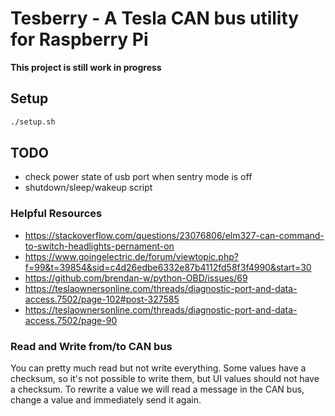 # Tesberry - A Tesla CAN bus utility for Raspberry Pi

**This project is still work in progress**

## Setup

```bash
./setup.sh
```

## TODO
- check power state of usb port when sentry mode is off
- shutdown/sleep/wakeup script

### Helpful Resources
- https://stackoverflow.com/questions/23076806/elm327-can-command-to-switch-headlights-pernament-on
- https://www.goingelectric.de/forum/viewtopic.php?f=99&t=39854&sid=c4d26edbe6332e87b4112fd58f3f4990&start=30
- https://github.com/brendan-w/python-OBD/issues/69
- https://teslaownersonline.com/threads/diagnostic-port-and-data-access.7502/page-102#post-327585
- https://teslaownersonline.com/threads/diagnostic-port-and-data-access.7502/page-90

### Read and Write from/to CAN bus
You can pretty much read but not write everything. Some values have a checksum, so it's not possible to write them, but UI values should not have a checksum. To rewrite a value we will read a message in the CAN bus, change a value and immediately send it again.
